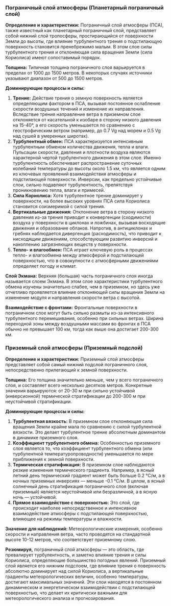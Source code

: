 ### Пограничный слой атмосферы (Планетарный пограничный слой)

**Определение и характеристики:**
Пограничный слой атмосферы (ПСА), также известный как планетарный пограничный слой, представляет собой нижний слой тропосферы, простирающийся от поверхности Земли до высоты, где влияние турбулентного трения о подстилающую поверхность становится пренебрежимо малым. В этом слое силы турбулентного трения и отклоняющая сила вращения Земли (сила Кориолиса) имеют сопоставимый порядок.

**Толщина:**
Типичная толщина пограничного слоя варьируется в пределах от 1000 до 1500 метров. В некоторых случаях источники указывают диапазон от 500 до 1500 метров.

**Доминирующие процессы и силы:**

1. **Трение:** Действие трения о земную поверхность является определяющим фактором в ПСА, вызывая постоянное ослабление скорости воздушных течений и изменение их направления. Вследствие трения направление ветра в приземном слое отклоняется от касательной к изобаре в сторону низкого давления на 15-40°, а его скорость уменьшается по сравнению с геострофическим ветром (например, до 0.7 Vg над морем и 0.5 Vg над сушей в умеренных широтах).
2. **Турбулентный обмен:** ПСА характеризуется интенсивным турбулентным обменом количества движения, тепла и влаги. Пульсации скорости, давления и плотности воздуха являются характерной чертой турбулентного движения в этом слое. Именно турбулентность обеспечивает распространение суточных колебаний температуры до высоты около 1.5 км, что является одним из ключевых проявлений взаимодействия атмосферы и подстилающей поверхности. Инверсии, как предельно устойчивые слои, сильно подавляют турбулентность, препятствуя проникновению тепла, влаги и примесей.
3. **Сила Кориолиса:** Хотя турбулентное трение доминирует у поверхности, на более высоких уровнях ПСА сила Кориолиса становится соизмеримой с силой трения.
4. **Вертикальные движения:** Отклонение ветра в сторону низкого давления из-за трения приводит к конвергенции (сходимости) воздуха у поверхности в циклонах и ложбинах, вызывая восходящие движения и образование облаков. Напротив, в антициклонах и гребнях наблюдается дивергенция (расходимость), что приводит к нисходящим движениям, способствующим развитию инверсий и накоплению загрязняющих веществ у поверхности.
5. **Тепло- и влагообмен:** ПСА играет ключевую роль в процессах тепло- и влагообмена между атмосферой и подстилающей поверхностью, что в совокупности с атмосферными движениями определяет погоду и климат.

**Слой Экмана:**
Верхняя (большая) часть пограничного слоя иногда называется слоем Экмана. В этом слое характеристики турбулентного обмена изучены значительно слабее, чем в приземном, но здесь уже отчетливо проявляется влияние отклоняющей силы вращения Земли на изменение модуля и направления скорости ветра с высотой.

**Взаимодействие с фронтами:**
Фронтальные поверхности в пограничном слое могут быть сильно размыты из-за интенсивного турбулентного перемешивания, особенно при сильных ветрах. Ширина переходной зоны между воздушными массами во фронтах в ПСА обычно не превышает 100 км, тогда как выше она достигает 200-300 км.

### Приземный слой атмосферы (Приземный подслой)

**Определение и характеристики:**
Приземный слой атмосферы представляет собой самый нижний подслой пограничного слоя, непосредственно прилегающий к земной поверхности.

**Толщина:**
Его толщина значительно меньше, чем у всего пограничного слоя, и составляет всего несколько десятков метров. Конкретные значения варьируются: от 20-30 м при сильно устойчивой (инверсионной) термической стратификации до 200-300 м при неустойчивой стратификации.

**Доминирующие процессы и силы:**

1. **Турбулентная вязкость:** В приземном слое отклоняющая сила вращения Земли крайне мала по сравнению с силой турбулентной вязкости. Это делает турбулентное трение абсолютным доминантом в динамике приземного слоя.
2. **Коэффициент турбулентного обмена:** Особенностью приземного слоя является то, что коэффициент турбулентного обмена (или турбулентной температуропроводности) уменьшается по мере приближения к земной поверхности.
3. **Термическая стратификация:** В приземном слое наблюдаются резкие изменения термического градиента. Например, в ясный летний день термический градиент может быть больше 0.2 °С/м, а в ночных приземных инверсиях — меньше -0.1 °С/м. В целом, в ясный солнечный день стратификация пограничного слоя (включая приземный) является неустойчивой или безразличной, а в ясную ночь — устойчивой.
4. **Прямое взаимодействие с поверхностью:** Это слой, где происходит наиболее непосредственное и интенсивное взаимодействие атмосферы с подстилающей поверхностью, влияющее на режимы температуры и влажности.

**Значение для наблюдений:**
Метеорологические измерения, особенно скорости и направления ветра, часто проводятся на стандартной высоте 10-12 метров, что соответствует приземному слою.

**Резюмируя,** пограничный слой атмосферы — это область, где превалирует турбулентность, и заметно влияние трения и силы Кориолиса, определяющие большинство погодных явлений. Приземный слой является его нижним подслоем, где влияние трения о поверхность абсолютно доминирует над силой Кориолиса, а вертикальные градиенты метеорологических величин, особенно температуры, достигают максимальных значений. Эти слои находятся в постоянном динамическом и энергетическом взаимодействии с подстилающей поверхностью, что делает их критически важными для метеорологического анализа и прогнозирования.
